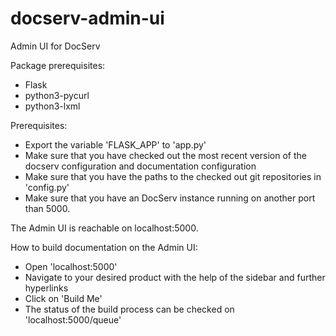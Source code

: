 # docserv-admin-ui
Admin UI for DocServ

Package prerequisites:
 - Flask
 - python3-pycurl
 - python3-lxml

Prerequisites:
- Export the variable 'FLASK_APP' to 'app.py'
- Make sure that you have checked out the most recent version of the docserv configuration and documentation configuration
- Make sure that you have the paths to the checked out git repositories in 'config.py'
- Make sure that you have an DocServ instance running on another port than 5000.

The Admin UI is reachable on localhost:5000.

How to build documentation on the Admin UI:
- Open 'localhost:5000'
- Navigate to your desired product with the help of the sidebar and further hyperlinks
- Click on 'Build Me'
- The status of the build process can be checked on 'localhost:5000/queue'




